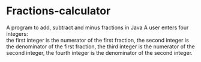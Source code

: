 # Fractions-calculator
A program to add, subtract and minus fractions in Java
A user enters four integers:  
the first integer is the numerator of the first fraction,
the second integer is the denominator of the first fraction,
the third integer is the numerator of the second integer,
the fourth integer is the denominator of the second integer.

